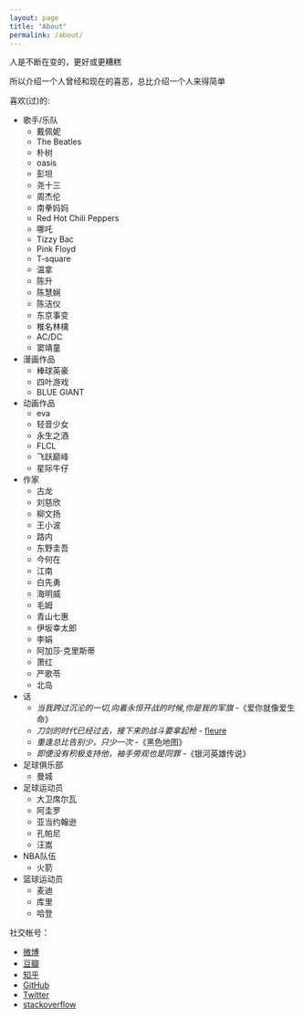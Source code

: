 ```yaml
---
layout: page
title: "About"
permalink: /about/
---
```


人是不断在变的，更好或更糟糕

所以介绍一个人曾经和现在的喜恶，总比介绍一个人来得简单


喜欢(过)的:
- 歌手/乐队
    - 戴佩妮
    - The Beatles
    - 朴树
    - oasis
    - 彭坦
    - 尧十三
    - 周杰伦
    - 南拳妈妈
    - Red Hot Chili Peppers
    - 哪吒
    - Tizzy Bac
    - Pink Floyd
    - T-square
    - 温拿
    - 陈升
    - 陈慧娴
    - 陈洁仪
    - 东京事变
    - 椎名林檎
    - AC/DC
    - 窦靖童
- 漫画作品
    - 棒球英豪
    - 四叶游戏
    - BLUE GIANT
- 动画作品
    - eva
    - 轻音少女
    - 永生之酒
    - FLCL
    - 飞跃巅峰
    - 星际牛仔
- 作家
    - 古龙
    - 刘慈欣
    - 柳文扬
    - 王小波
    - 路内
    - 东野圭吾
    - 今何在
    - 江南
    - 白先勇
    - 海明威
    - 毛姆
    - 青山七惠
    - 伊坂幸太郎
    - 李娟
    - 阿加莎·克里斯蒂
    - 萧红
    - 严歌苓
    - 北岛
- 话
    - _当我跨过沉沦的一切,向着永恒开战的时候,你是我的军旗_ -《爱你就像爱生命》
    - _刀剑的时代已经过去，接下来的战斗要拿起枪_ - [fleure](https://www.douban.com/people/fleure/)
    - _重逢总比告别少，只少一次_ -《黑色地图》
    - _即便没有积极支持他，袖手旁观也是同罪_  -《银河英雄传说》
- 足球俱乐部
    - 曼城
- 足球运动员
    - 大卫席尔瓦
    - 阿圭罗
    - 亚当约翰逊
    - 孔帕尼
    - 汪嵩
- NBA队伍
    - 火箭
- 篮球运动员
    - 麦迪
    - 库里
    - 哈登


社交帐号：
- [微博](https://weibo.com/cadl)
- [豆瓣](https://www.douban.com/people/ctrlaltdeletel/)
- [知乎](https://www.zhihu.com/people/cadl)
- [GitHub](https://github.com/cadl)
- [Twitter](https://twitter.com/ctrlaltdeletel)
- [stackoverflow](https://stackoverflow.com/users/1600743/cadl)
